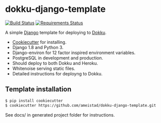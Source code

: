 # dokku-django-template  
[![Build Status](https://travis-ci.org/ameistad/dokku-django-template.svg?branch=master)](https://travis-ci.org/ameistad/dokku-django-template)
[![Requirements Status](https://requires.io/github/ameistad/dokku-django-template/requirements.svg?branch=master)](https://requires.io/github/ameistad/dokku-django-template/requirements/?branch=master)

A simple [Django](http://www.djangoproject.com/ "Django project") template for deploying to [Dokku](http://progrium.viewdocs.io/dokku/ "Dokku documentation").


- [Cookiecutter](https://github.com/audreyr/cookiecutter "Cookiecutter project") for installing.
- Django 1.8 and Python 3.
- Django-environ for 12 factor inspired environment variables.
- PostgreSQL in development and production.
- Should deploy to both Dokku and Heroku.
- Whitenoise serving static files. 
- Detailed instructions for deployng to Dokku.

## Template installation
```sh
$ pip install cookiecutter
$ cookiecutter https://github.com/ameistad/dokku-django-template.git
```

See docs/ in generated project folder for instructions.